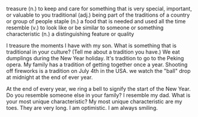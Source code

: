 treasure (n.) to keep and care for something that is very special, important, or valuable to you
traditional (adj.) being part of the traditions of a country or group of people
staple (n.) a food that is needed and used all the time
resemble (v.) to look like or be similar to someone or something
characteristic (n.) a distinguishing feature or quality

I treasure the moments I have with my son.
What is something that is traditional in your culture? (Tell me about a tradition you have.)
We eat dumplings during the New Year holiday. It's tradition to go to the Peking opera.
My family has a tradition of getting together once a year. Shooting off fireworks is a tradition on July 4th in the USA. we watch the "ball" drop at midnight at the end of ever year.

At the end of every year, we ring a bell to signify the start of the New Year.
Do you resemble someone else in your family? I resemble my dad.
What is your most unique characteristic? My most unique characteristic are my toes. They are very long. I am optimistic. I am always smiling.


